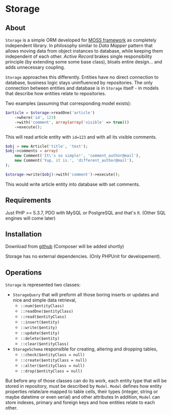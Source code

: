 # Storage

## About

`Storage` is a simple ORM developed for [MOSS framework](https://github.com/potfur/moss) as completely independent library.
In philosophy similar to _Data Mapper_ pattern that allows moving data from object instances to database, while keeping them independent of each other.
_Active Record_ brakes single responsibility principle (by extending some some base class), bloats entire design... and adds unnecessary coupling.

`Storage` approaches this differently. Entities have no direct connection to database, business logic stays uninfluenced by repositories.
The only connection between entities and database is in `Storage` itself - in models that describe how entities relate to repositories.

Two examples (assuming that corresponding model exists):

```php
$article = $storage->readOne('article')
	->where('id', 123)
	->with('comment', array(array('visible' => true)))
	->execute();
```
This will read article entity with `id=123` and with all its visible comments.


```php
$obj = new Article('title', 'text');
$obj->comments = array(
	new Comment('It\'s so simple!', 'comment_author@mail'),
	new Comment('Yup, it is.', 'different_author@mail'),
);

$storage->write($obj)->with('comment')->execute();
```
This would write article entity into database with set comments.

## Requirements

Just PHP >= 5.3.7, PDO with MySQL or PostgreSQL and that's it.
(Other SQL engines will come later)

## Installation

Download from [github](https://github.com/potfur/moss-storage)
(Composer will be added shortly)

Storage has no external dependencies.
(Only PHPUnit for developement).

## Operations

`Storage` is represented two classes:

 * `StorageQuery` that will preform all those boring inserts or updates and nice and simple data retrieval,
	* `::num($entityClass)`
	* `::readOne($entityClass)`
	* `::read($entityClass)`
	* `::insert($entity)`
	* `::write($entity)`
	* `::update($entity)`
	* `::delete($entity)`
	* `::clear($entityClass)`
 * `StorageSchema` responsible for creating, altering and dropping tables,
	* `::check($entityClass = null)`
	* `::create($entityClass = null)`
	* `::alter($entityClass = null)`
	* `::drop($entityClass = null)`

But before any of those classes can do its work, each entity type that will be stored in repository, must be described by `Model`.
`Model` defines how entity properties relate/are mapped to table cells, their types (integer, string or maybe datetime or even serial) and other attributes
In addition, `Model` can store indexes, primary and foreign keys and how entities relate to each other.
